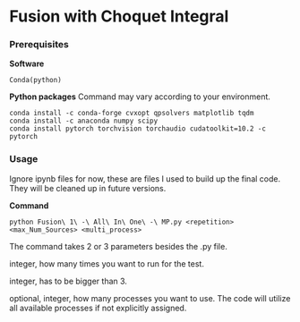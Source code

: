 # Fusion with Choquet Integral

### Prerequisites

**Software**

```
Conda(python)
```

**Python packages**
Command may vary according to your environment.
```
conda install -c conda-forge cvxopt qpsolvers matplotlib tqdm
conda install -c anaconda numpy scipy
conda install pytorch torchvision torchaudio cudatoolkit=10.2 -c pytorch
```

### Usage
Ignore ipynb files for now, these are files I used to build up the final code. They will be cleaned up in future versions.

**Command**
```
python Fusion\ 1\ -\ All\ In\ One\ -\ MP.py <repetition> <max_Num_Sources> <multi_process>
```
<p>The command takes 2 or 3 parameters besides the .py file.</p>

<p><repetition> integer, how many times you want to run for the test.</p>

<p><max_Num_Sources> integer, has to be bigger than 3.</p>

<p><multi_process> optional, integer, how many processes you want to use. The code will utilize all available processes if not explicitly assigned.</p>
